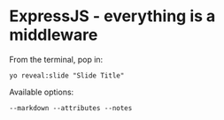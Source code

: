 
# ExpressJS - everything is a middleware

From the terminal, pop in:

  ```yo reveal:slide "Slide Title"```

Available options:

 ```--markdown --attributes --notes```

